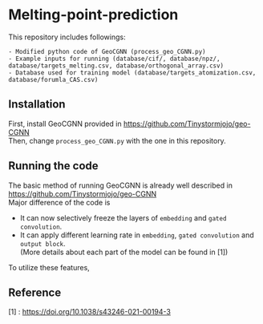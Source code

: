 # Melting-point-prediction
This repository includes followings:
```
- Modified python code of GeoCGNN (process_geo_CGNN.py)
- Example inputs for running (database/cif/, database/npz/, database/targets_melting.csv, database/orthogonal_array.csv)
- Database used for training model (database/targets_atomization.csv, database/forumla_CAS.csv)
```

## Installation
First, install GeoCGNN provided in https://github.com/Tinystormjojo/geo-CGNN  
Then, change `process_geo_CGNN.py` with the one in this repository.

## Running the code
The basic method of running GeoCGNN is already well described in https://github.com/Tinystormjojo/geo-CGNN  
Major difference of the code is
- It can now selectively freeze the layers of `embedding` and `gated convolution`.
- It can apply different learning rate in `embedding`, `gated convolution` and `output block`.  
(More details about each part of the model can be found in [1])  

To utilize these features, 

## Reference
[1] : https://doi.org/10.1038/s43246-021-00194-3
